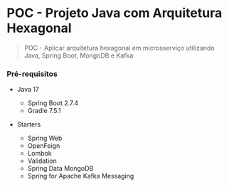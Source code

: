 # POC - Projeto Java com Arquitetura Hexagonal
>  POC - Aplicar arquitetura hexagonal em microsserviço utilizando Java, Spring Boot, MongoDB e Kafka

<!-- This content will not appear in the rendered Markdown -->

### Pré-requisitos

- Java 17
    - Spring Boot 2.7.4
    - Gradle 7.5.1

- Starters
    - Spring Web
    - OpenFeign
    - Lombok
    - Validation
    - Spring Data MongoDB
    - Spring for Apache Kafka Messaging